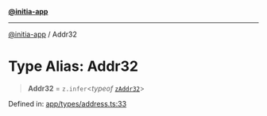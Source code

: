 [**@initia-app**](../types.md)

***

[@initia-app](../types.md) / Addr32

# Type Alias: Addr32

> **Addr32** = `z.infer`\<*typeof* [`zAddr32`](../variables/zAddr32.md)\>

Defined in: [app/types/address.ts:33](https://github.com/hanwong/app-v2/blob/b6cc29462bca0bededdcec342d091f91e17e428a/app/types/address.ts#L33)
